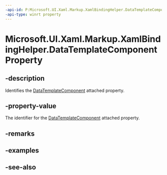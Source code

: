 ```yaml
---
-api-id: P:Microsoft.UI.Xaml.Markup.XamlBindingHelper.DataTemplateComponentProperty
-api-type: winrt property
---
```


<!-- Property syntax
public Windows.UI.Xaml.DependencyProperty DataTemplateComponentProperty { get; }
-->

# Microsoft.UI.Xaml.Markup.XamlBindingHelper.DataTemplateComponentProperty

## -description
Identifies the [DataTemplateComponent](/windows/winui/api/microsoft.ui.xaml.markup.xamlbindinghelper#xaml-attached-properties) attached property.

## -property-value
The identifier for the [DataTemplateComponent](/windows/winui/api/microsoft.ui.xaml.markup.xamlbindinghelper#xaml-attached-properties) attached property.

## -remarks

## -examples

## -see-also
